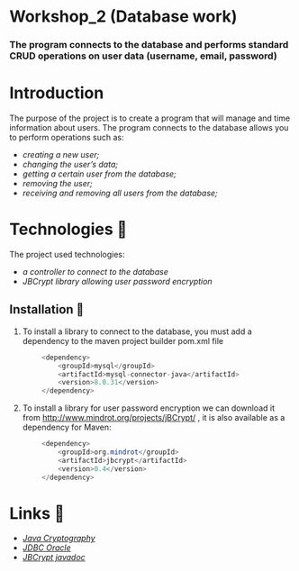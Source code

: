 # Workshop_2 (Database work)
### The program connects to the database and performs standard CRUD operations on user data (username, email, password)
#  Introduction
The purpose of the project is to create a program that will manage and time information about users. The program connects to the database allows you to perform operations such as: 
+ *creating a new user;* 
+ *changing the user’s data;*
+ *getting a certain user from the database;*
+ *removing the user;* 
+ *receiving and removing all users from the database;*
#  Technologies :wrench:
The project used technologies:
+ *a controller to connect to the database*
+ *JBCrypt library allowing user password encryption*
## Installation :eyes:
1. To install a library to connect to the database, you must add a dependency to the maven project builder pom.xml file
```Java
        <dependency>
            <groupId>mysql</groupId>
            <artifactId>mysql-connector-java</artifactId>
            <version>8.0.31</version>
        </dependency>
```
2. To install a library for user password encryption we can download it from http://www.mindrot.org/projects/jBCrypt/ ,
it is also available as a dependency for Maven:
```Java
        <dependency>
            <groupId>org.mindrot</groupId>
            <artifactId>jbcrypt</artifactId>
            <version>0.4</version>
        </dependency>
```
# Links :paperclip:
+ *[Java Cryptography](https://medium.com/@arie.valiant/java-cryptography-blowfish-encryption-decryption-tutorial-1db5f2cc15f1)*
+ *[JDBC Oracle](https://docs.oracle.com/javase/8/docs/technotes/guides/jdbc/)*
+ *[JBCrypt javadoc](https://www.javadoc.io/doc/org.mindrot/jbcrypt/0.4/org/mindrot/jbcrypt/BCrypt.html)*